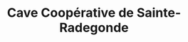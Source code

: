 ---
title: "Cave Coopérative de Sainte-Radegonde"
url: /sainte-radegonde/cave-cooperative-de-sainte-radegonde/
shop: alcool
---